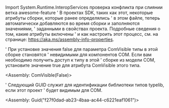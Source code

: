 Import System.Runtime.InteropServices
проверка конфликта при слиянии ветка awesome-feature
' В проектах SDK, таких как этот, некоторые атрибуты сборки, которые ранее определялись
' в этом файле, теперь автоматически добавляются во время сборки и заполняются значениями,
' заданными в свойствах проекта. Подробные сведения о том, какие атрибуты включены
' и как настроить этот процесс, см. на странице: https://aka.ms/assembly-info-properties.


' При установке значения false для параметра ComVisible типы в этой сборке становятся
' невидимыми для компонентов COM. Если вам необходимо получить доступ к типу в этой
' сборке из модели COM, установите значение true для атрибута ComVisible этого типа.

<Assembly: ComVisible(False)> 

' Следующий GUID служит для идентификации библиотеки типов typelib, если этот проект
' будет видимым для COM.

<Assembly: Guid("f27f0dad-ab23-4baa-ac44-c6221eaf1061")> 
